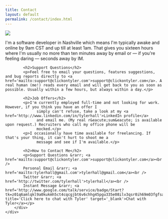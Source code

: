```yaml
---
title: Contact
layout: default
permalink: /contact/index.html
---
```

<div class='contact' id='bd'> 
	<div class='yui-gd band1'> 
		<div class='yui-u first'> 
			<img src='http://cdn.tyler.fm/images/hats.jpg' /> 
		</div> 
		<div class='yui-u'> 
			<p>I'm a software developer in Nashville which means I'm typically awake and online by 9am CST and up till at least 1am.
		          That gives you sixteen hours where I'm usually no more than ten minutes away by email or &mdash; if you're feeling daring &mdash;
		          seconds away by IM.</p> 
 
			<h2>Support Questions</h2> 
			<p>Feel free to email your questions, features suggestions, and bug reports directly to <a href='mailto:support@clickontyler.com'>support@clickontyler.com</a>. A real human (me!) reads every email and will get back to you as soon as possible. Usually within a few hours, but always within a day.</p> 
 
			<h2>Job Offers</h2> 
			<p>I'm currently employed full-time and not looking for work. However, if you think you have an offer I
		          simply can't refuse, take a look at my <a href='http://www.linkedin.com/in/tylerhall'>LinkedIn profile</a> 
		          and email me. (My real r&eacute;sum&eacute; is available upon request.) Recruiters who call my office phone will be
		          mocked.</p>		
			<p>I occasionally have time available for freelancing. If that's your thing, it can't hurt to shoot me a
		          message and see if I'm available.</p> 
 
			<h2>How to Contact Me</h2> 
			<p>Support Questions &rarr; <a href='mailto:support@clickontyler.com'>support@clickontyler.com</a><br /> 
			Personal Email &rarr; <a href='mailto:tylerhall@gmail.com'>tylerhall@gmail.com</a><br /> 
			Twitter &rarr; <a href='http://twitter.com/tylerhall'>tylerhall</a><br /> 
			Instant Message &rarr; <a href='http://www.google.com/talk/service/badge/Start?tk=z01q6amlqkl9a0kukmh5ct4cqcgjbt6v6chhg45pgu335e08ilv3qsr0ih69m03fgfsaeegaj0d8pf5lcnq7ga3sa2k3ci9kcfl691spvfn1m3ll85mlh822tb6o2pkon5gj8k6q4cgah3t9ithca85c1c9nfaio5lo4pk1uv' title='Click here to chat with Tyler' target='_blank'>Chat with Tyler</a></p> 
		</div> 
	</div> 
</div>